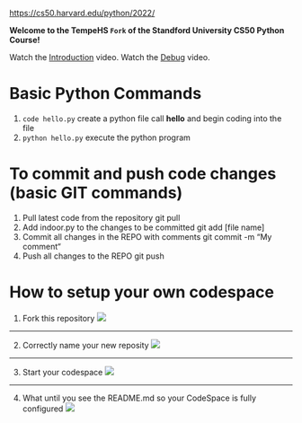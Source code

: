 https://cs50.harvard.edu/python/2022/

**Welcome to the TempeHS `Fork` of the Standford University CS50 Python Course!**

Watch the [Introduction](https://schoolsnsw.sharepoint.com/:v:/s/2025-SoftwareEngineering/EY64pwwMxl1PqJaWjlDak1IBKjoqrhcI-nOOufKTrjJkoQ?e=YO72Rm) video.
Watch the [Debug](https://schoolsnsw.sharepoint.com/:v:/s/2025-SoftwareEngineering/ER8GvtMweWlDvUeuTchBKC8B5N3PPw67gfIsU6OKw4q_hQ?e=kqp8kW) video.

# Basic Python Commands
1. `code hello.py` create a python file call **hello** and begin coding into the file
2. `python hello.py` execute the python program

# To commit and push code changes (basic GIT commands)
1. Pull latest code from the repository
		git pull
2. Add indoor.py to the changes to be committed
		git add [file name]
3. Commit all changes in the REPO with comments
		git commit -m “My comment“
4. Push all changes to the REPO
		git push 

# How to setup your own codespace
1. Fork this repository
![](https://raw.githubusercontent.com/TempeHS/PythonFundamentals/main/images/fork.png "")
---
2. Correctly name your new reposity
![](https://raw.githubusercontent.com/TempeHS/PythonFundamentals/main/images/fork2.png "")
---
3. Start your codespace
![](https://raw.githubusercontent.com/TempeHS/PythonFundamentals/main/images/codespace.png "")
---
4. What until you see the README.md so your CodeSpace is fully configured
![](https://raw.githubusercontent.com/TempeHS/PythonFundamentals/main/images/codespace2.png "")




